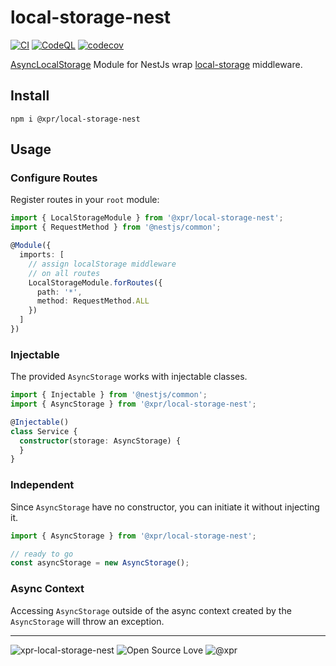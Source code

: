 # local-storage-nest

[![CI](https://github.com/ziv/local-storage-nest/actions/workflows/main.yml/badge.svg)](https://github.com/ziv/local-storage-nest/actions/workflows/main.yml)
[![CodeQL](https://github.com/ziv/local-storage-nest/actions/workflows/codeql-analysis.yml/badge.svg)](https://github.com/ziv/local-storage-nest/actions/workflows/codeql-analysis.yml)
[![codecov](https://codecov.io/gh/ziv/local-storage-nest/branch/main/graph/badge.svg?token=4CXU2IUIL8)](https://codecov.io/gh/ziv/local-storage-nest)

[AsyncLocalStorage](https://nodejs.org/api/async_context.html#async_context_class_asynclocalstorage) Module for NestJs
wrap [local-storage](https://github.com/ziv/local-storage) middleware.

## Install

```shell
npm i @xpr/local-storage-nest
```

## Usage

### Configure Routes

Register routes in your `root` module:

```typescript
import { LocalStorageModule } from '@xpr/local-storage-nest';
import { RequestMethod } from '@nestjs/common';

@Module({
  imports: [
    // assign localStorage middleware
    // on all routes
    LocalStorageModule.forRoutes({
      path: '*',
      method: RequestMethod.ALL
    })
  ]
})
```

### Injectable

The provided `AsyncStorage` works with injectable classes.

```typescript
import { Injectable } from '@nestjs/common';
import { AsyncStorage } from '@xpr/local-storage-nest';

@Injectable()
class Service {
  constructor(storage: AsyncStorage) {
  }
}
```

### Independent

Since `AsyncStorage` have no constructor, you can initiate it without injecting it.

```typescript
import { AsyncStorage } from '@xpr/local-storage-nest';

// ready to go
const asyncStorage = new AsyncStorage();
```

### Async Context

Accessing `AsyncStorage` outside of the async context created by the `AsyncStorage` will throw an exception.

---

![xpr-local-storage-nest](https://badgen.net/github/license/ziv/local-storage-nest)
![Open Source Love](https://badges.frapsoft.com/os/v2/open-source.svg)
![@xpr](https://badgen.net/badge/powered%20by/@xpr/pink)
